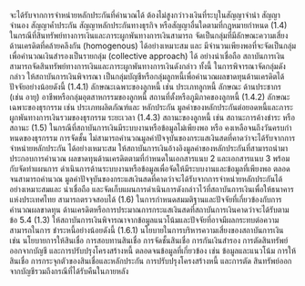 จะได้รับจากการจำหน่ายหลักประกันที่คำนวณได้ ต้องไม่สูงกว่าวงเงินที่ระบุในสัญญาจำนำ สัญญา
จำนอง สัญญาค้ำประกัน สัญญาหลักประกันทางธุรกิจ หรือสัญญาอื่นใดตามที่กฎหมายกำหนด
(1.4) ในกรณีที่สินทรัพย์ทางการเงินและภาระผูกพันทางการเงินสามารถ
จัดเป็นกลุ่มที่มีลักษณะความเสี่ยงด้านเครดิตที่คล้ายคลึงกัน (homogenous) ได้อย่างเหมาะสม และ
มีจำนวนเพียงพอที่จะจัดเป็นกลุ่มเพื่อคำนวณเงินสำรองเป็นรายกลุ่ม (collective approach) ได้
อย่างน่าเชื่อถือ สถาบันการเงินสามารถจัดสินทรัพย์ทางการเงินและภาระผูกพันทางการเงินดังกล่าว
ทั้งนี้ ในการพิจารณาจัดกลุ่มดังกล่าว ให้สถาบันการเงินพิจารณา
เป็นกลุ่มบัญชีหรือกลุ่มลูกหนี้เพื่อคำนวณผลขาดทุนด้านเครดิตได้
ปัจจัยอย่างน้อยดังนี้
(1.4.1) ลักษณะเฉพาะของลูกหนี้ เช่น ประเภทลูกหนี้ ลักษณะ
ด้านประชากร (เช่น อายุ) อาชีพหรือกลุ่มอุตสาหกรรมของลูกหนี้ สถานที่ตั้งหรือภูมิภาคของลูกหนี้
(1.4.2) ลักษณะเฉพาะของธุรกรรม เช่น ประเภทผลิตภัณฑ์และ
หลักประกัน มูลค่าของหลักประกันต่อยอดหนี้และภาระผูกพันทางการเงินรวมของธุรกรรม ระยะเวลา
(1.4.3) สถานะของลูกหนี้ เช่น สถานะการค้างชำระ หรือสถานะ
(1.5) ในกรณีที่สถาบันการเงินมีระบบงานหรือข้อมูลไม่เพียงพอ หรือ
คงเหลือจนถึงวันครบกําหนดของธุรกรรม
การจัดชั้น
ไม่สามารถคำนวณมูลค่าปัจจุบันของกระแสเงินสดที่คาดว่าจะได้รับจากการจำหน่ายหลักประกัน
ได้อย่างเหมาะสม ให้สถาบันการเงินอ้างอิงมูลค่าของหลักประกันที่สามารถนำมาประกอบการคำนวณ
ผลขาดทุนด้านเครดิตตามที่กำหนดในเอกสารแนบ 2 และเอกสารแนบ 3 พร้อมกับจัดทำแผนการ
ดำเนินการด้านระบบงานหรือข้อมูลเพื่อจัดให้มีระบบงานและข้อมูลที่เพียงพอ ตลอดจนสามารถคำนวณ
มูลค่าปัจจุบันของกระแสเงินสดที่คาดว่าจะได้รับจากการจำหน่ายหลักประกันได้อย่างเหมาะสมและ
น่าเชื่อถือ และจัดเก็บแผนการดำเนินการดังกล่าวไว้ที่สถาบันการเงินเพื่อให้ธนาคารแห่งประเทศไทย
สามารถตรวจสอบได้
(1.6) ในการกำหนดสมมติฐานและปัจจัยที่เกี่ยวข้องกับการคำนวณผลขาดทุน
ด้านเครดิตหรือการประมาณการกระแสเงินสดที่สถาบันการเงินคาดว่าจะได้รับตามข้อ 5.4 (1.3)
ให้สถาบันการเงินพิจารณาจากข้อมูลแนวโน้มและปัจจัยที่อาจมีผลกระทบต่อความสามารถในการ
ชำระหนี้อย่างน้อยดังนี้
(1.6.1) นโยบายในการบริหารความเสี่ยงของสถาบันการเงิน เช่น
นโยบายการให้สินเชื่อ การสอบทานสินเชื่อ การจัดชั้นสินเชื่อ การกันเงินสำรอง การตัดสินทรัพย์
ออกจากบัญชี และการปรับปรุงโครงสร้างหนี้ ตลอดจนข้อมูลที่เกี่ยวข้อง เช่น ข้อมูลและแนวโน้ม
การให้สินเชื่อ การกระจุกตัวของสินเชื่อและหลักประกัน การปรับปรุงโครงสร้างหนี้ และการตัด
สินทรัพย์ออกจากบัญชีรวมถึงกรณีที่ได้รับคืนในภายหลัง
